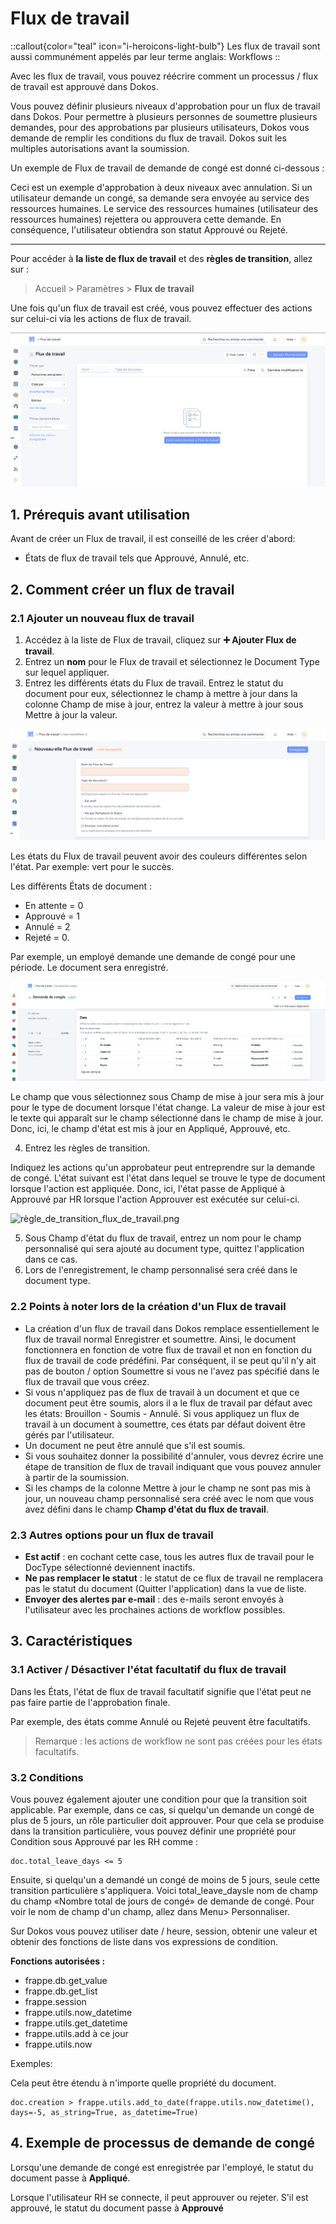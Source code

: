 # Flux de travail

::callout{color="teal" icon="i-heroicons-light-bulb"}
Les flux de travail sont aussi communément appelés par leur terme anglais: Workflows
::

Avec les flux de travail, vous pouvez réécrire comment un processus / flux de travail est approuvé dans Dokos.

Vous pouvez définir plusieurs niveaux d'approbation pour un flux de travail dans Dokos. Pour permettre à plusieurs personnes de soumettre plusieurs demandes, pour des approbations par plusieurs utilisateurs, Dokos vous demande de remplir les conditions du flux de travail. Dokos suit les multiples autorisations avant la soumission.

Un exemple de Flux de travail de demande de congé est donné ci-dessous :

Ceci est un exemple d'approbation à deux niveaux avec annulation. Si un utilisateur demande un congé, sa demande sera envoyée au service des ressources humaines. Le service des ressources humaines (utilisateur des ressources humaines) rejettera ou approuvera cette demande. En conséquence, l'utilisateur obtiendra son statut Approuvé ou Rejeté.

---

Pour accéder à **la liste de flux de travail** et des **règles de transition**, allez sur :

> Accueil > Paramètres > **Flux de travail**

Une fois qu'un flux de travail est créé, vous pouvez effectuer des actions sur celui-ci via les actions de flux de travail.

![liste\_flux\_de\_travail.png](/content/setup/workflows/liste_flux_de_travail.png)

## 1. Prérequis avant utilisation

Avant de créer un Flux de travail, il est conseillé de les créer d'abord:

- États de flux de travail tels que Approuvé, Annulé, etc.

## 2. Comment créer un flux de travail

### 2.1 Ajouter un nouveau flux de travail

1. Accédez à la liste de Flux de travail, cliquez sur **➕ Ajouter Flux de travail**.
2. Entrez un **nom** pour le Flux de travail et sélectionnez le Document Type sur lequel appliquer.
3. Entrez les différents états du Flux de travail. Entrez le statut du document pour eux, sélectionnez le champ à mettre à jour dans la colonne Champ de mise à jour, entrez la valeur à mettre à jour sous Mettre à jour la valeur.

![créer\_un\_flux\_de\_travail.png](/content/setup/workflows/cre%CC%81er_un_flux_de_travail.png)

Les états du Flux de travail peuvent avoir des couleurs différentes selon l'état. Par exemple: vert pour le succès.

Les différents États de document :

- En attente = 0
- Approuvé = 1
- Annulé = 2
- Rejeté = 0.

Par exemple, un employé demande une demande de congé pour une période. Le document sera enregistré.

![etat\_flux\_de\_travail.png](/content/setup/workflows/etat_flux_de_travail.png)

Le champ que vous sélectionnez sous Champ de mise à jour sera mis à jour pour le type de document lorsque l'état change. La valeur de mise à jour est le texte qui apparaît sur le champ sélectionné dans le champ de mise à jour. Donc, ici, le champ d'état est mis à jour en Appliqué, Approuvé, etc.

4. Entrez les règles de transition.

Indiquez les actions qu'un approbateur peut entreprendre sur la demande de congé. L'état suivant est l'état dans lequel se trouve le type de document lorsque l'action est appliquée. Donc, ici, l'état passe de Appliqué à Approuvé par HR lorsque l'action Approuver est exécutée sur celui-ci.

![règle\_de\_transition\_flux\_de\_travail.png](/content/setup/workflows/re%CC%80gle_de_transition_flux_de_travail.png)

5. Sous Champ d'état du flux de travail, entrez un nom pour le champ personnalisé qui sera ajouté au document type, quittez l'application dans ce cas.
6. Lors de l'enregistrement, le champ personnalisé sera créé dans le document type.

### 2.2 Points à noter lors de la création d'un Flux de travail

- La création d'un flux de travail dans Dokos remplace essentiellement le flux de travail normal Enregistrer et soumettre. Ainsi, le document fonctionnera en fonction de votre flux de travail et non en fonction du flux de travail de code prédéfini. Par conséquent, il se peut qu'il n'y ait pas de bouton / option Soumettre si vous ne l'avez pas spécifié dans le flux de travail que vous créez.
- Si vous n'appliquez pas de flux de travail à un document et que ce document peut être soumis, alors il a le flux de travail par défaut avec les états: Brouillon - Soumis - Annulé. Si vous appliquez un flux de travail à un document à soumettre, ces états par défaut doivent être gérés par l'utilisateur.
- Un document ne peut être annulé que s'il est soumis.
- Si vous souhaitez donner la possibilité d'annuler, vous devrez écrire une étape de transition de flux de travail indiquant que vous pouvez annuler à partir de la soumission.
- Si les champs de la colonne Mettre à jour le champ ne sont pas mis à jour, un nouveau champ personnalisé sera créé avec le nom que vous avez défini dans le champ **Champ d'état du flux de travail**.

### 2.3 Autres options pour un flux de travail

- **Est actif** : en cochant cette case, tous les autres flux de travail pour le DocType sélectionné deviennent inactifs.
- **Ne pas remplacer le statut** : le statut de ce flux de travail ne remplacera pas le statut du document (Quitter l'application) dans la vue de liste.
- **Envoyer des alertes par e-mail** : des e-mails seront envoyés à l'utilisateur avec les prochaines actions de workflow possibles.

## 3. Caractéristiques

### 3.1 Activer / Désactiver l'état facultatif du flux de travail

Dans les États, l'état de flux de travail facultatif signifie que l'état peut ne pas faire partie de l'approbation finale.

Par exemple, des états comme Annulé ou Rejeté peuvent être facultatifs.

> Remarque : les actions de workflow ne sont pas créées pour les états facultatifs.

### 3.2 Conditions

Vous pouvez également ajouter une condition pour que la transition soit applicable. Par exemple, dans ce cas, si quelqu'un demande un congé de plus de 5 jours, un rôle particulier doit approuver. Pour que cela se produise dans la transition particulière, vous pouvez définir une propriété pour Condition sous Approuvé par les RH comme :

```text
doc.total_leave_days <= 5

```

Ensuite, si quelqu'un a demandé un congé de moins de 5 jours, seule cette transition particulière s'appliquera. Voici total\_leave\_daysle nom de champ du champ «Nombre total de jours de congé» de demande de congé. Pour voir le nom de champ d'un champ, allez dans Menu> Personnaliser.

Sur Dokos vous pouvez utiliser date / heure, session, obtenir une valeur et obtenir des fonctions de liste dans vos expressions de condition.

**Fonctions autorisées :**

- frappe.db.get\_value
- frappe.db.get\_list
- frappe.session
- frappe.utils.now\_datetime
- frappe.utils.get\_datetime
- frappe.utils.add à ce jour
- frappe.utils.now

Exemples:

Cela peut être étendu à n'importe quelle propriété du document.

```text
doc.creation > frappe.utils.add_to_date(frappe.utils.now_datetime(), days=-5, as_string=True, as_datetime=True) 

```

## 4. Exemple de processus de demande de congé

Lorsqu'une demande de congé est enregistrée par l'employé, le statut du document passe à **Appliqué**.

Lorsque l'utilisateur RH se connecte, il peut approuver ou rejeter. S'il est approuvé, le statut du document passe à **Approuvé**
